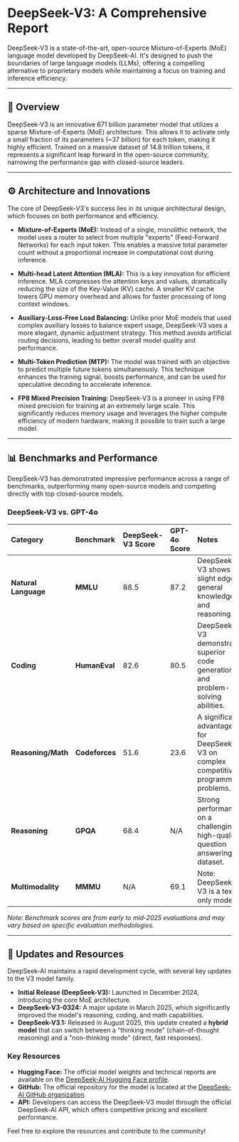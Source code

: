 # DeepSeek-V3: A Comprehensive Report

DeepSeek-V3 is a state-of-the-art, open-source Mixture-of-Experts (MoE) language model developed by DeepSeek-AI. It's designed to push the boundaries of large language models (LLMs), offering a compelling alternative to proprietary models while maintaining a focus on training and inference efficiency.

---

## 🚀 Overview

DeepSeek-V3 is an innovative 671 billion parameter model that utilizes a sparse Mixture-of-Experts (MoE) architecture. This allows it to activate only a small fraction of its parameters (~37 billion) for each token, making it highly efficient. Trained on a massive dataset of 14.8 trillion tokens, it represents a significant leap forward in the open-source community, narrowing the performance gap with closed-source leaders.

---

## ⚙️ Architecture and Innovations

The core of DeepSeek-V3's success lies in its unique architectural design, which focuses on both performance and efficiency.

* **Mixture-of-Experts (MoE):** Instead of a single, monolithic network, the model uses a router to select from multiple "experts" (Feed-Forward Networks) for each input token. This enables a massive total parameter count without a proportional increase in computational cost during inference.

* **Multi-head Latent Attention (MLA):** This is a key innovation for efficient inference. MLA compresses the attention keys and values, dramatically reducing the size of the Key-Value (KV) cache. A smaller KV cache lowers GPU memory overhead and allows for faster processing of long context windows.

* **Auxiliary-Loss-Free Load Balancing:** Unlike prior MoE models that used complex auxiliary losses to balance expert usage, DeepSeek-V3 uses a more elegant, dynamic adjustment strategy. This method avoids artificial routing decisions, leading to better overall model quality and performance.

* **Multi-Token Prediction (MTP):** The model was trained with an objective to predict multiple future tokens simultaneously. This technique enhances the training signal, boosts performance, and can be used for speculative decoding to accelerate inference.

* **FP8 Mixed Precision Training:** DeepSeek-V3 is a pioneer in using FP8 mixed precision for training at an extremely large scale. This significantly reduces memory usage and leverages the higher compute efficiency of modern hardware, making it possible to train such a large model.

---

## 📊 Benchmarks and Performance

DeepSeek-V3 has demonstrated impressive performance across a range of benchmarks, outperforming many open-source models and competing directly with top closed-source models.

### **DeepSeek-V3 vs. GPT-4o**

| Category | Benchmark | DeepSeek-V3 Score | GPT-4o Score | Notes |
| :--- | :--- | :--- | :--- | :--- |
| **Natural Language** | **MMLU** | 88.5 | 87.2 | DeepSeek-V3 shows a slight edge in general knowledge and reasoning. |
| **Coding** | **HumanEval** | 82.6 | 80.5 | DeepSeek-V3 demonstrates superior code generation and problem-solving abilities. |
| **Reasoning/Math** | **Codeforces** | 51.6 | 23.6 | A significant advantage for DeepSeek-V3 on complex competitive programming problems. |
| **Reasoning** | **GPQA** | 68.4 | N/A | Strong performance on a challenging, high-quality question answering dataset. |
| **Multimodality** | **MMMU** | N/A | 69.1 | Note: DeepSeek-V3 is a text-only model. |

_Note: Benchmark scores are from early to mid-2025 evaluations and may vary based on specific evaluation methodologies._

---

## 📢 Updates and Resources

DeepSeek-AI maintains a rapid development cycle, with several key updates to the V3 model family.

* **Initial Release (DeepSeek-V3):** Launched in December 2024, introducing the core MoE architecture.
* **DeepSeek-V3-0324:** A major update in March 2025, which significantly improved the model's reasoning, coding, and math capabilities.
* **DeepSeek-V3.1:** Released in August 2025, this update created a **hybrid model** that can switch between a "thinking mode" (chain-of-thought reasoning) and a "non-thinking mode" (direct, fast responses).

### **Key Resources**

* **Hugging Face:** The official model weights and technical reports are available on the [DeepSeek-AI Hugging Face profile](https://huggingface.co/deepseek-ai).
* **GitHub:** The official repository for the model is located at the [DeepSeek-AI GitHub organization](https://github.com/deepseek-ai).
* **API:** Developers can access the DeepSeek-V3 model through the official DeepSeek-AI API, which offers competitive pricing and excellent performance.

Feel free to explore the resources and contribute to the community!
